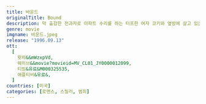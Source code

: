 ```yaml
---
title: 바운드
originalTitle: Bound
description: 막 출감한 전과자로 아파트 수리를 하는 터프한 여자 코키와 옆방에 살고 있는 마피아 조직원 시저의 동거녀 바이올렛은 엘리베이터에서 처음 만난 순간부터 은밀한 눈빛을 주고 받는다. 어느날, 배수구에 빠뜨린 귀걸이를 찾아달라며 바이올렛은 코키를 자신의 방으로 부르고…
genre: movie
imgname: 바운드.jpeg
release: "1996.09.13"
ott:
  [
    왓챠&&mWzxpVd,
    웨이브&&movie?movieid=MV_CL01_JY0000012099,
    티빙&유료&M000325535,
    애플티비&유료&,
  ]
countries: [미국]
categories: [로맨스, 스릴러, 범죄]
---
```

